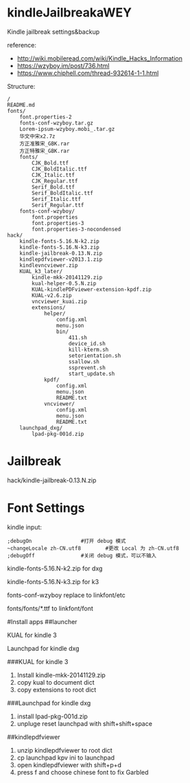 
# kindleJailbreakaWEY
Kindle jailbreak settings&backup

reference:

* http://wiki.mobileread.com/wiki/Kindle_Hacks_Information
* https://wzyboy.im/post/736.html
* https://www.chiphell.com/thread-932614-1-1.html

Structure:

    /
    README.md
    fonts/
        font.properties-2
        fonts-conf-wzyboy.tar.gz
        Lorem-ipsum-wzyboy.mobi_.tar.gz
        华文中宋x2.7z
        方正准雅宋_GBK.rar
        方正特雅宋_GBK.rar
        fonts/
            CJK_Bold.ttf
            CJK_BoldItalic.ttf
            CJK_Italic.ttf
            CJK_Regular.ttf
            Serif_Bold.ttf
            Serif_BoldItalic.ttf
            Serif_Italic.ttf
            Serif_Regular.ttf
        fonts-conf-wzyboy/
            font.properties
            font.properties-3
            font.properties-3-nocondensed
    hack/
        kindle-fonts-5.16.N-k2.zip
        kindle-fonts-5.16.N-k3.zip
        kindle-jailbreak-0.13.N.zip
        kindlepdfviewer-v2013.1.zip
        kindlevncviewer.zip
        KUAL_k3_later/
            kindle-mkk-20141129.zip
            kual-helper-0.5.N.zip
            KUAL-kindlePDFviewer-extension-kpdf.zip
            KUAL-v2.6.zip
            vncviewer_kuai.zip
            extensions/
                helper/
                    config.xml
                    menu.json
                    bin/
                        411.sh
                        device_id.sh
                        kill-kterm.sh
                        setorientation.sh
                        ssallow.sh
                        ssprevent.sh
                        start_update.sh
                kpdf/
                    config.xml
                    menu.json
                    README.txt
                vncviewer/
                    config.xml
                    menu.json
                    README.txt
        launchpad_dxg/
            lpad-pkg-001d.zip

# Jailbreak
hack/kindle-jailbreak-0.13.N.zip

# Font Settings
kindle input:

    ;debugOn				#打开 debug 模式
    ~changeLocale zh-CN.utf8		#更改 Local 为 zh-CN.utf8
    ;debugOff				#关闭 debug 模式，可以不输入

kindle-fonts-5.16.N-k2.zip for dxg

kindle-fonts-5.16.N-k3.zip for k3

fonts-conf-wzyboy replace to linkfont/etc

fonts/fonts/*.ttf to linkfont/font


#Install apps
##launcher

KUAL for kindle 3 

Launchpad for kindle dxg

###KUAL for kindle 3 

 1. Install kindle-mkk-20141129.zip
 2. copy kual to document dict
 3. copy extensions to root dict

###Launchpad for kindle dxg

 1. install lpad-pkg-001d.zip
 2. unpluge reset launchpad with shift+shift+space

##kindlepdfviewer

 1. unzip kindlepdfviewer to root dict
 2. cp launchpad kpv ini to launchpad
 3. open kindlepdfviewer with shift+p+d
 4. press f and choose chinese font to fix Garbled

